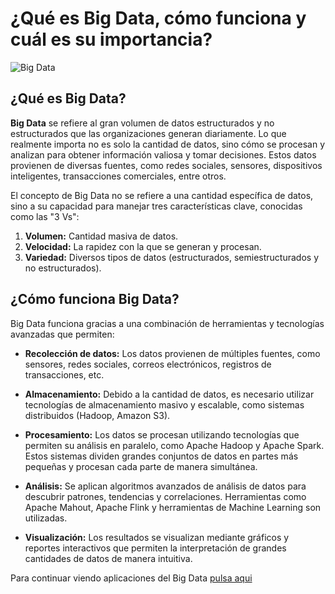 # ¿Qué es Big Data, cómo funciona y cuál es su importancia?

![Big Data](https://live.mrf.io/statics/i/ps/www.muylinux.com/wp-content/uploads/2019/06/bigdata.jpg?width=1200&enable=upscale "Big Data")

## ¿Qué es Big Data?

**Big Data** se refiere al gran volumen de datos estructurados y no estructurados que las organizaciones generan diariamente. Lo que realmente importa no es solo la cantidad de datos, sino cómo se procesan y analizan para obtener información valiosa y tomar decisiones. Estos datos provienen de diversas fuentes, como redes sociales, sensores, dispositivos inteligentes, transacciones comerciales, entre otros.

El concepto de Big Data no se refiere a una cantidad específica de datos, sino a su capacidad para manejar tres características clave, conocidas como las "3 Vs":

1. **Volumen:** Cantidad masiva de datos.
2. **Velocidad:** La rapidez con la que se generan y procesan.
3. **Variedad:** Diversos tipos de datos (estructurados, semiestructurados y no estructurados).

## ¿Cómo funciona Big Data?

Big Data funciona gracias a una combinación de herramientas y tecnologías avanzadas que permiten:

- **Recolección de datos:** Los datos provienen de múltiples fuentes, como sensores, redes sociales, correos electrónicos, registros de transacciones, etc.
  
- **Almacenamiento:** Debido a la cantidad de datos, es necesario utilizar tecnologías de almacenamiento masivo y escalable, como sistemas distribuidos (Hadoop, Amazon S3).

- **Procesamiento:** Los datos se procesan utilizando tecnologías que permiten su análisis en paralelo, como Apache Hadoop y Apache Spark. Estos sistemas dividen grandes conjuntos de datos en partes más pequeñas y procesan cada parte de manera simultánea.

- **Análisis:** Se aplican algoritmos avanzados de análisis de datos para descubrir patrones, tendencias y correlaciones. Herramientas como Apache Mahout, Apache Flink y herramientas de Machine Learning son utilizadas.

- **Visualización:** Los resultados se visualizan mediante gráficos y reportes interactivos que permiten la interpretación de grandes cantidades de datos de manera intuitiva.

Para continuar viendo aplicaciones del Big Data [pulsa aqui](./BigData2)




